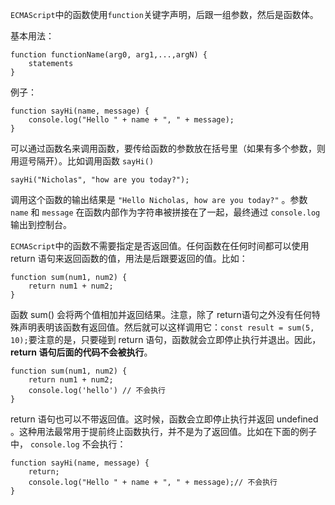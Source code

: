 `ECMAScript`中的函数使用`function`关键字声明，后跟一组参数，然后是函数体。

基本用法：

```
function functionName(arg0, arg1,...,argN) {
	statements
}
```

例子：

```
function sayHi(name, message) {
	console.log("Hello " + name + ", " + message);
}
```

可以通过函数名来调用函数，要传给函数的参数放在括号里（如果有多个参数，则用逗号隔开）。比如调用函数 `sayHi() `

```
sayHi("Nicholas", "how are you today?");
```

调用这个函数的输出结果是 `"Hello Nicholas, how are you today?"` 。参数 `name` 和 `message` 在函数内部作为字符串被拼接在了一起，最终通过 `console.log` 输出到控制台。

`ECMAScript`中的函数不需要指定是否返回值。任何函数在任何时间都可以使用 return 语句来返回函数的值，用法是后跟要返回的值。比如：

```
function sum(num1, num2) {
	return num1 + num2;
}
```

函数 sum() 会将两个值相加并返回结果。注意，除了 return语句之外没有任何特殊声明表明该函数有返回值。然后就可以这样调用它：`const result = sum(5, 10);`要注意的是，只要碰到 return 语句，函数就会立即停止执行并退出。因此， **return 语句后面的代码不会被执行**。

```
function sum(num1, num2) {
	return num1 + num2;
	console.log('hello') // 不会执行
}
```

return 语句也可以不带返回值。这时候，函数会立即停止执行并返回 undefined 。这种用法最常用于提前终止函数执行，并不是为了返回值。比如在下面的例子中， `console.log` 不会执行：

```
function sayHi(name, message) {
	return;
	console.log("Hello " + name + ", " + message);// 不会执行
}
```

